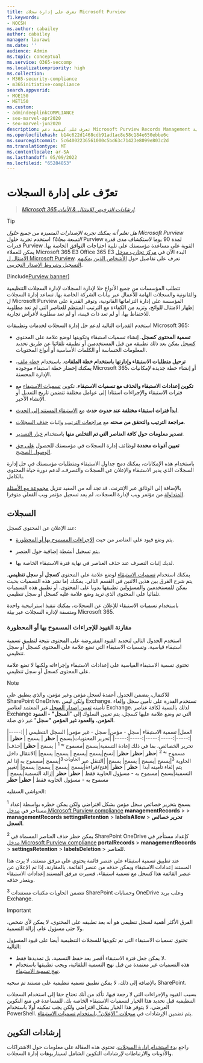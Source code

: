 ```yaml
---
title: تعرف على إدارة سجلات Microsoft Purview
f1.keywords:
- NOCSH
ms.author: cabailey
author: cabailey
manager: laurawi
ms.date: ''
audience: Admin
ms.topic: conceptual
ms.service: O365-seccomp
ms.localizationpriority: high
ms.collection:
- M365-security-compliance
- m365initiative-compliance
search.appverid:
- MOE150
- MET150
ms.custom:
- admindeeplinkCOMPLIANCE
- seo-marvel-apr2020
- seo-marvel-jun2020
description: تعرف على كيفية دعم Microsoft Purview Records Management للعناصر عالية القيمة لمتطلبات حفظ السجلات التجارية أو القانونية أو التنظيمية.
ms.openlocfilehash: b14c622d1468cdb91ad1ac8e58c184e650ebbe6c
ms.sourcegitcommit: 5c64002236561000c5bd63c71423e8099e803c2d
ms.translationtype: MT
ms.contentlocale: ar-SA
ms.lasthandoff: 05/09/2022
ms.locfileid: "65284853"
---
```

# <a name="learn-about-records-management"></a>تعرّف على إدارة السجلات

>*[Microsoft 365 إرشادات الترخيص للامتثال & الأمان](/office365/servicedescriptions/microsoft-365-service-descriptions/microsoft-365-tenantlevel-services-licensing-guidance/microsoft-365-security-compliance-licensing-guidance).*

> [!TIP]
> *هل تعلم أنه يمكنك تجربة الإصدارات المتميزة من جميع حلول Microsoft Purview التسعة مجانا؟* استخدم تجربة حلول Purview لمدة 90 يوما لاستكشاف مدى قدرة قدرات Purview القوية على مساعدة مؤسستك على تلبية احتياجات التوافق الخاصة بها. يمكن للعملاء Microsoft 365 E3 Office 365 E3 البدء الآن في [مركز تجارب مدخل الامتثال ل Microsoft Purview](https://compliance.microsoft.com/trialHorizontalHub?sku=ComplianceE5&ref=DocsRef). تعرف على تفاصيل حول [الأشخاص الذين يمكنهم التسجيل وشروط الإصدار التجريبي](compliance-easy-trials.md).

[!include[Purview banner](../includes/purview-rebrand-banner.md)]

تتطلب المؤسسات من جميع الأنواع حلا لإدارة السجلات لإدارة السجلات التنظيمية والقانونية والسجلات الهامة للأعمال عبر بيانات الشركة الخاصة بها. تساعد إدارة السجلات ل Microsoft Purview المؤسسة على إدارة التزاماتها القانونية، وتوفر القدرة على إظهار الامتثال للوائح، وتزيد من الكفاءة مع الترتيب المنتظم للعناصر التي لم تعد مطلوبة للاحتفاظ بها، أو لم تعد ذات قيمة، أو لم تعد مطلوبة لأغراض تجارية.

استخدم القدرات التالية لدعم حل إدارة السجلات لخدمات وتطبيقات Microsoft 365:

- **تسمية المحتوى كسجل**. إنشاء تسميات استبقاء وتكوينها لوضع علامة على المحتوى [كسجل](#records) يمكن بعد ذلك تطبيقه من قبل المستخدمين أو تطبيقه تلقائيا عن طريق تحديد المعلومات الحساسة أو الكلمات الأساسية أو أنواع المحتويات.

- **ترحيل متطلبات الاستبقاء وإدارتها باستخدام خطة الملفات**. باستخدام [خطة ملف](file-plan-manager.md)، يمكنك إحضار خطة استبقاء موجودة Microsoft 365، أو إنشاء خطة جديدة لإمكانيات الإدارة المحسنة.

- **تكوين إعدادات الاستبقاء والحذف مع تسميات الاستبقاء**. تكوين [تسميات الاستبقاء](retention.md#retention-labels) مع فترات الاستبقاء والإجراءات استنادا إلى عوامل مختلفة تتضمن تاريخ التعديل أو الإنشاء الأخير.

- **ابدأ فترات استبقاء مختلفة عند حدوث حدث** مع [الاستبقاء المستند إلى الحدث](event-driven-retention.md).

- **مراجعة الترتيب والتحقق من صحته** مع [مراجعات الترتيب](disposition.md#disposition-reviews) وإثبات [حذف السجلات](disposition.md#disposition-of-records).

- **تصدير معلومات حول كافة العناصر التي تم التخلص منها** باستخدام [خيار التصدير](disposition.md#filter-and-export-the-views).

- **تعيين أذونات محددة** لوظائف إدارة السجلات في مؤسستك للحصول [على حق الوصول الصحيح](../security/office-365-security/permissions-in-the-security-and-compliance-center.md).

باستخدام هذه الإمكانات، يمكنك دمج جداول الاستبقاء ومتطلبات مؤسستك في حل إدارة السجلات الذي يدير الاستبقاء والإعلان عن السجلات والتصرف، لدعم دورة حياة المحتوى بالكامل.

بالإضافة إلى الوثائق عبر الإنترنت، قد تجد أنه من المفيد تنزيل [مجموعة مع الأسئلة المتداولة](https://aka.ms/MIPC/Blog-RecordsManagementWebinar) من مؤتمر ويب لإدارة السجلات. لم يعد تسجيل مؤتمر ويب الفعلي متوفرا.

## <a name="records"></a>السجلات

عند الإعلان عن المحتوى كسجل:

- يتم وضع قيود على العناصر من حيث [الإجراءات المسموح بها أو المحظورة](#compare-restrictions-for-what-actions-are-allowed-or-blocked).

- يتم تسجيل أنشطة إضافية حول العنصر.

- لديك إثبات التصرف عند حذف العناصر في نهاية فترة الاستبقاء الخاصة بها.

يمكنك استخدام [تسميات الاستبقاء](retention.md#retention-labels) لوضع علامة على المحتوى **كسجل** أو **سجل تنظيمي**. يتم شرح الفرق بين هذين الاثنين في القسم التالي. يمكنك إما نشر هذه التسميات بحيث يمكن للمستخدمين والمسؤولين تطبيقها يدويا على المحتوى، أو تطبيق هذه التسميات تلقائيا على المحتوى الذي تريد وضع علامة عليه كسجل أو سجل تنظيمي.

باستخدام تسميات الاستبقاء للإعلان عن السجلات، يمكنك تنفيذ استراتيجية واحدة ومتسقة لإدارة السجلات عبر بيئة Microsoft 365.

### <a name="compare-restrictions-for-what-actions-are-allowed-or-blocked"></a>مقارنة القيود للإجراءات المسموح بها أو المحظورة

استخدم الجدول التالي لتحديد القيود المفروضة على المحتوى نتيجة لتطبيق تسمية استبقاء قياسية، وتسميات الاستبقاء التي تضع علامة على المحتوى كسجل أو سجل تنظيمي.

تحتوي تسمية الاستبقاء القياسية على إعدادات الاستبقاء وإجراءاته ولكنها لا تضع علامة على المحتوى كسجل أو سجل تنظيمي.

> [!NOTE]
> للاكتمال، يتضمن الجدول أعمدة لسجل مؤمن وغير مؤمن، والذي ينطبق على SharePoint OneDrive، ولكن ليس Exchange. تستخدم القدرة على تأمين سجل وإلغاء تأمينه [تعيين إصدار السجل](record-versioning.md) غير المعتمد لعناصر Exchange. لذلك بالنسبة لكافة عناصر Exchange التي تم وضع علامة عليها كسجل، يتم تعيين السلوك إلى "**السجل" - العمود المؤمن**، **والعمود غير المؤمن "سجل**" غير ذي صلة.


|العمل| تسمية الاستبقاء |سجل - مؤمن| سجل - غير مؤمن| السجل التنظيمي |
|:-----|:-----|:-----|:-----|:-----|:-----|
|تحرير المحتويات|يسمح | **حظر** | يسمح | **حظر**|
|تحرير الخصائص، بما في ذلك إعادة التسمية|يسمح |مسموح <sup>به 1</sup> | يسمح | **حظر**|
|حذف|مسموح <sup>به 2</sup> |**حظر** |**حظر**| **حظر**|
|نسخ|يسمح |يسمح | يسمح| يسمح|
|الانتقال داخل الحاوية <sup>3</sup>|يسمح |يسمح | يسمح| يسمح|
|التنقل عبر <sup>الحاويات 3</sup>|يسمح |مسموح به إذا لم يتم إلغاء تأمينه أبدا | **حظر** | **حظر**|
|فتح/قراءة|يسمح |يسمح | يسمح| يسمح|
|تغيير التسمية|يسمح |مسموح به - مسؤول الحاوية فقط | **حظر**| **حظر**
|إزالة التسمية|يسمح |مسموح به - مسؤول الحاوية فقط | **حظر**| **حظر**

الحواشي السفليه:

<sup>1</sup> يسمح بتحرير خصائص سجل مؤمن بشكل افتراضي ولكن يمكن حظره بواسطة إعداد مستأجر في [مدخل Microsoft Purview compliance](https://compliance.microsoft.com/) **managementRecords** >  >  **managementRecords settingsRetention** >  **labelsAllow** >  **تحرير خصائص السجل**.

<sup>2</sup> يمكن حظر حذف العناصر المسماة في SharePoint OneDrive كإعداد مستأجر في [مدخل Microsoft Purview compliance](https://compliance.microsoft.com/) **portalRecords** >  **managementRecords** >  **settingsRetention** >  **labelsDeletion** >  للعناصر.

عند تطبيق تسمية استبقاء على عنصر قائمة يحتوي على مرفق مستند، لا يرث هذا المستند إعدادات الاستبقاء ويمكن حذفه من عنصر القائمة. بالمقارنة، إذا تم الإعلان عن عنصر القائمة هذا كسجل مع تسمية استبقاء، فسيرث مرفق المستند إعدادات الاستبقاء ويتعذر حذفه.

<sup>3</sup> تتضمن الحاويات مكتبات مستندات SharePoint وحسابات OneDrive وعلب بريد Exchange.

> [!IMPORTANT]
> الفرق الأكثر أهمية لسجل تنظيمي هو أنه بعد تطبيقه على المحتوى، لا يمكن لأي شخص، ولا حتى مسؤول عام، إزالة التسمية.
>
> تحتوي تسميات الاستبقاء التي تم تكوينها للسجلات التنظيمية أيضا على قيود المسؤول التالية:
>
> - لا يمكن جعل فترة الاستبقاء أقصر بعد حفظ التسمية، بل تمديدها فقط.
> - هذه التسميات غير معتمدة من قبل نهج التسمية التلقائية، ويجب تطبيقها باستخدام [نهج تسمية الاستبقاء](create-apply-retention-labels.md).
>
> بالإضافة إلى ذلك، لا يمكن تطبيق تسمية تنظيمية على مستند تم سحبه SharePoint.
>
> بسبب القيود والإجراءات التي لا رجعة فيها، تأكد من أنك تحتاج حقا إلى استخدام السجلات التنظيمية قبل تحديد هذا الخيار لتسميات الاستبقاء الخاصة بك. للمساعدة في منع التكوين العرضي، لا يتوفر هذا الخيار بشكل افتراضي ولكن يجب تمكينه أولا باستخدام PowerShell. يتم تضمين الإرشادات في [سجلات "الإعلان" باستخدام تسميات الاستبقاء](declare-records.md).

## <a name="configuration-guidance"></a>إرشادات التكوين

راجع [بدء استخدام إدارة السجلات](get-started-with-records-management.md). تحتوي هذه المقالة على معلومات حول الاشتراكات والأذونات والارتباطات لإرشادات التكوين الشامل لسيناريوهات إدارة السجلات.
